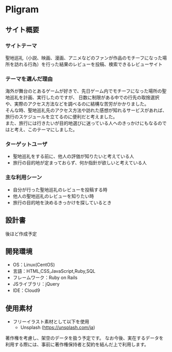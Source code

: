 # Pligram

## サイト概要
### サイトテーマ
聖地巡礼（小説、映画、漫画、アニメなどのファンが作品のモチーフになった場所を訪れる行為）​を行った結果のレビューを投稿、検索できるレビューサイト
### テーマを選んだ理由

海外が舞台のとあるゲームが好きで、先日ゲーム内でモチーフになった場所の聖地巡礼を計画、実行したのですが、
日数に制限がある中での行先の取捨選択や、実際のアクセス方法などを調べるのに結構な苦労がかかりました。<br>
そんな時、聖地巡礼先のアクセス方法や訪れた感想が知れるサービスがあれば、旅行のスケジュールを立てるのに便利だと考えました。<br>
また、旅行には行きたいが目的地選びに迷っている人へのきっかけにもなるのではと考え、このテーマにしました。

### ターゲットユーザ
- 聖地巡礼をする前に、他人の評価が知りたいと考えている人
- 旅行の目的地が定まっておらず、何か指針が欲しいと考えている人

### 主な利用シーン
- 自分が行った聖地巡礼のレビューを投稿する時
- 他人の聖地巡礼のレビューを知りたい時
- 旅行の目的地を決めるきっかけを探しているとき

## 設計書
後ほど作成予定
​
## 開発環境
- OS：Linux(CentOS)
- 言語：HTML,CSS,JavaScript,Ruby,SQL
- フレームワーク：Ruby on Rails
- JSライブラリ：jQuery
- IDE：Cloud9

## 使用素材
- フリーイラスト素材として以下を使用
    - Unsplash (https://unsplash.com/ja)

著作権を考慮し、架空のデータを扱う予定です。
なお今後、実在するデータを利用する際には、事前に著作権保持者と契約を結んだ上で利用します。
